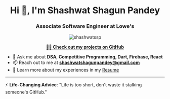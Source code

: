 <h1 align="center">Hi 👋, I'm Shashwat Shagun Pandey</h1>
<h3 align="center">Associate Software Engineer at Lowe's</h3>

<p align="center"> 
  <img src="https://komarev.com/ghpvc/?username=shashwatssp&label=Profile%20views&color=0e75b6&style=flat" alt="shashwatssp" />
</p>

<p align="center">
  <a href="https://github.com/shashwatssp?tab=repositories" target="_blank">
    <strong>👨‍💻 Check out my projects on GitHub</strong>
  </a>
</p>

- 💬 Ask me about **DSA, Competitive Programming, Dart, Firebase, React**
- 📫 Reach out to me at **shashwatshagunpandey@gmail.com**
- 📄 Learn more about my experiences in my [Resume](https://drive.google.com/file/d/1kLfWaUdjnkvdIAnYVaFsKlx0fdPVH8Eo/view)
  
---

⚡ **Life-Changing Advice**: "Life is too short, don't waste it stalking someone's GitHub."
